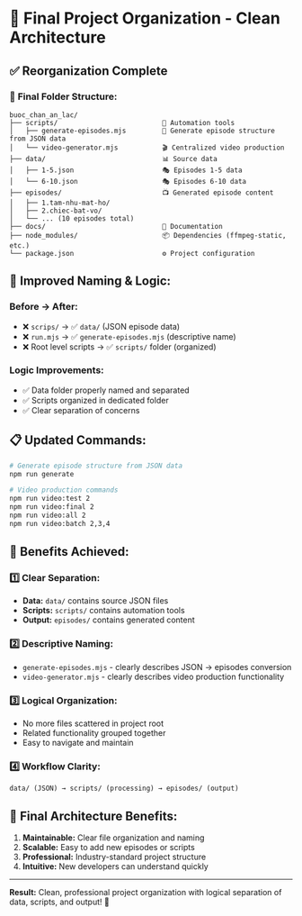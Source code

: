 # 🎉 Final Project Organization - Clean Architecture

## ✅ Reorganization Complete

### 📁 **Final Folder Structure:**

```
buoc_chan_an_lac/
├── scripts/                          🔧 Automation tools
│   ├── generate-episodes.mjs         📝 Generate episode structure from JSON data
│   └── video-generator.mjs           🎬 Centralized video production
├── data/                             📊 Source data
│   ├── 1-5.json                      🎭 Episodes 1-5 data
│   └── 6-10.json                     🎭 Episodes 6-10 data  
├── episodes/                         📺 Generated episode content
│   ├── 1.tam-nhu-mat-ho/
│   ├── 2.chiec-bat-vo/
│   └── ... (10 episodes total)
├── docs/                             📖 Documentation
├── node_modules/                     📦 Dependencies (ffmpeg-static, etc.)
└── package.json                      ⚙️ Project configuration
```

## 🔄 **Improved Naming & Logic:**

### Before → After:
- ❌ `scrips/` → ✅ `data/` (JSON episode data)
- ❌ `run.mjs` → ✅ `generate-episodes.mjs` (descriptive name)
- ❌ Root level scripts → ✅ `scripts/` folder (organized)

### Logic Improvements:
- ✅ Data folder properly named and separated
- ✅ Scripts organized in dedicated folder
- ✅ Clear separation of concerns

## 📋 **Updated Commands:**

```bash
# Generate episode structure from JSON data
npm run generate

# Video production commands  
npm run video:test 2
npm run video:final 2
npm run video:all 2
npm run video:batch 2,3,4
```

## 🎯 **Benefits Achieved:**

### 1️⃣ **Clear Separation:**
- **Data:** `data/` contains source JSON files
- **Scripts:** `scripts/` contains automation tools
- **Output:** `episodes/` contains generated content

### 2️⃣ **Descriptive Naming:**
- `generate-episodes.mjs` - clearly describes JSON → episodes conversion
- `video-generator.mjs` - clearly describes video production functionality

### 3️⃣ **Logical Organization:**
- No more files scattered in project root
- Related functionality grouped together
- Easy to navigate and maintain

### 4️⃣ **Workflow Clarity:**
```
data/ (JSON) → scripts/ (processing) → episodes/ (output)
```

## 🚀 **Final Architecture Benefits:**

1. **Maintainable:** Clear file organization and naming
2. **Scalable:** Easy to add new episodes or scripts
3. **Professional:** Industry-standard project structure
4. **Intuitive:** New developers can understand quickly

---

**Result:** Clean, professional project organization with logical separation of data, scripts, and output! 🎉